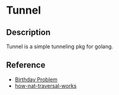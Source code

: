 # Tunnel

## Description

Tunnel is a simple tunneling pkg for golang.

## Reference

- [Birthday Problem](https://en.wikipedia.org/wiki/Birthday_problem)
- [how-nat-traversal-works](https://tailscale.com/blog/how-nat-traversal-works/)